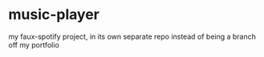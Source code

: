 # music-player
my faux-spotify project, in its own separate repo instead of being a branch off my portfolio
